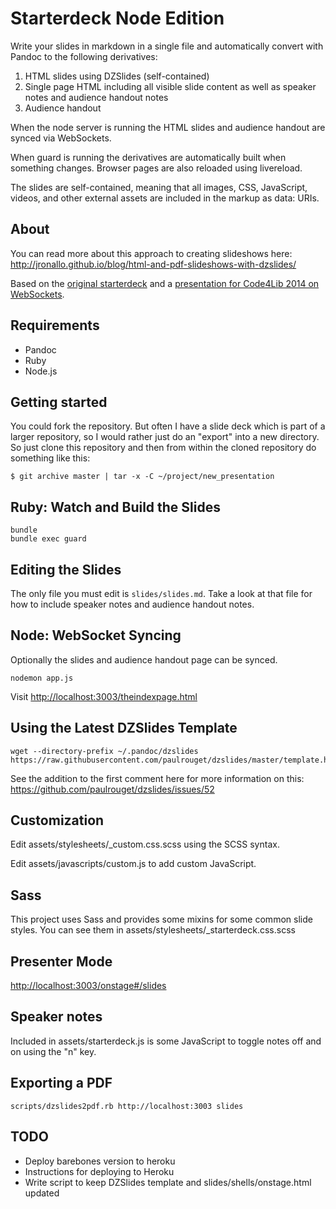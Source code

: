 # Starterdeck Node Edition

Write your slides in markdown in a single file and automatically convert with Pandoc to the following derivatives:

1. HTML slides using DZSlides (self-contained)
2. Single page HTML including all visible slide content as well as speaker notes and audience handout notes
3. Audience handout

When the node server is running the HTML slides and audience handout are synced via WebSockets.

When guard is running the derivatives are automatically built when something changes. Browser pages are also reloaded using livereload.

The slides are self-contained, meaning that all images, CSS, JavaScript, videos, and other external assets are included in the markup as data: URIs.

## About

You can read more about this approach to creating slideshows here: <http://jronallo.github.io/blog/html-and-pdf-slideshows-with-dzslides/>

Based on the [original starterdeck](https://github.com/jronallo/starterdeck) and a [presentation for Code4Lib 2014 on WebSockets](http://ronallo.com/presentations/code4lib-2014-websockets/).


## Requirements

- Pandoc
- Ruby
- Node.js

## Getting started

You could fork the repository. But often I have a slide deck which is part of a larger repository, so I would rather just do an "export" into a new directory. So just clone this repository and then from within the cloned repository do something like this:

```
$ git archive master | tar -x -C ~/project/new_presentation
```

## Ruby: Watch and Build the Slides

```
bundle
bundle exec guard
```

## Editing the Slides

The only file you must edit is `slides/slides.md`. Take a look at that file for how to include speaker notes and audience handout notes.

## Node: WebSocket Syncing

Optionally the slides and audience handout page can be synced.

```
nodemon app.js
```

Visit <http://localhost:3003/theindexpage.html>

## Using the Latest DZSlides Template

```
wget --directory-prefix ~/.pandoc/dzslides https://raw.githubusercontent.com/paulrouget/dzslides/master/template.html
```

See the addition to the first comment here for more information on this: <https://github.com/paulrouget/dzslides/issues/52>

## Customization

Edit assets/stylesheets/_custom.css.scss using the SCSS syntax.

Edit assets/javascripts/custom.js to add custom JavaScript.

## Sass

This project uses Sass and provides some mixins for some common slide styles. You can see them in assets/stylesheets/_starterdeck.css.scss

## Presenter Mode

<http://localhost:3003/onstage#/slides>

## Speaker notes

Included in assets/starterdeck.js is some JavaScript to toggle notes off and on using the "n" key.

## Exporting a PDF

`scripts/dzslides2pdf.rb http://localhost:3003 slides`

## TODO

- Deploy barebones version to heroku
- Instructions for deploying to Heroku
- Write script to keep DZSlides template and slides/shells/onstage.html updated

